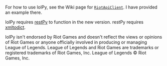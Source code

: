 For how to use lolPy, see the Wiki page for [`RiotApiClient`](https://github.com/p-ob/lolPy/wiki/RiotApiClient). I have provided an example there.

lolPy requires [restPy](https://github.com/p-ob/restPy/) to function in the new version. restPy requires [xmltodict](https://github.com/martinblech/xmltodict).


lolPy isn't endorsed by Riot Games and doesn't reflect the views or opinions of Riot Games or anyone officially involved
in producing or managing League of Legends. League of Legends and Riot Games are trademarks or registered trademarks of
Riot Games, Inc. League of Legends © Riot Games, Inc.
